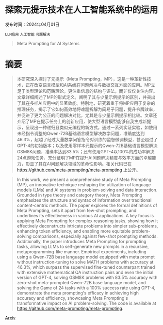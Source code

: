 # 探索元提示技术在人工智能系统中的运用

发布时间：2024年04月01日

`LLM应用` `人工智能` `问题解决`

> Meta Prompting for AI Systems

# 摘要

> 本研究深入探讨了元提示（Meta Prompting，MP），这是一种革新性技术，正在改变语言模型和AI系统在问题解决与数据交互方面的应用。MP立足于类型理论和范畴理论，更注重信息的结构与语法，而非仅仅关注内容。文章详细阐述了MP的形式定义，阐明了其与少量示例提示的区别，并突出了其在多样AI应用中的显著效能。特别地，研究着重于将MP应用于复杂的推理任务，揭示了它如何高效地将难题拆解为简易子问题，提升令牌效率，并促进了更为公正的问题解决对比，尤其是与少量示例提示相比较。文章还介绍了MP在提示任务上的创新应用，使大型语言模型能够自我生成新提示，呈现出一种递归且类似元编程的新方式。通过一系列实证实验，如使用未经指令调整的Qwen-72B基础语言模型解决数学问题，准确度达到46.3%，超越了经过大量数学问答指令对训练的监督微调模型，甚至超过了GPT-4的初始版本；以及使用零样本元提示的Qwen-72B基础语言模型解决GSM8K问题，准确率达到83.5%；还有使用GPT-4以100%的成功率解决24点游戏任务，充分证明了MP在提升AI问题解决精度与效率方面的卓越能力，彰显了其在AI问题解决领域的革命性影响。相关代码已在 https://github.com/meta-prompting/meta-prompting 上公开。

> In this work, we present a comprehensive study of Meta Prompting (MP), an innovative technique reshaping the utilization of language models (LMs) and AI systems in problem-solving and data interaction. Grounded in type theory and category theory, Meta Prompting emphasizes the structure and syntax of information over traditional content-centric methods. The paper explores the formal definitions of Meta Prompting, sets it apart from few-shot prompting, and underlines its effectiveness in various AI applications. A key focus is applying Meta Prompting for complex reasoning tasks, showing how it effectively deconstructs intricate problems into simpler sub-problems, enhancing token efficiency, and enabling more equitable problem-solving comparisons, especially against few-shot prompting methods. Additionally, the paper introduces Meta Prompting for prompting tasks, allowing LLMs to self-generate new prompts in a recursive, metaprogramming-like manner. Empirical experiments, including using a Qwen-72B base language model equipped with meta prompt without instruction-tuning to solve MATH problems with accuracy at 46.3%, which surpass the supervised fine-tuned counterpart trained with extensive mathematical QA instruction pairs and even the initial version of GPT-4, solving GSM8K problems with 83.5% accuracy with zero-shot meta-prompted Qwen-72B base language model, and solving the Game of 24 tasks with a 100% success rate using GPT-4, demonstrate the meta prompting's efficacy in achieving high accuracy and efficiency, showcasing Meta Prompting's transformative impact on AI problem-solving. The code is available at https://github.com/meta-prompting/meta-prompting.

[Arxiv](https://arxiv.org/abs/2311.11482)